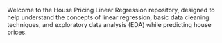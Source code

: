 Welcome to the House Pricing Linear Regression repository, designed to help  understand the concepts of linear regression, basic data cleaning techniques, and exploratory data analysis (EDA) while predicting house prices. 
